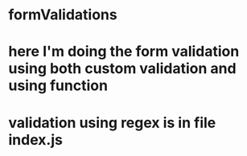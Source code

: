 # formValidations
# here I'm doing the form validation using both custom validation and using function
# validation using regex is in file index.js 
